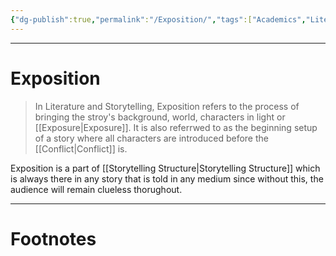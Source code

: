```yaml
---
{"dg-publish":true,"permalink":"/Exposition/","tags":["Academics","Literature"]}
---
```



---
# Exposition
> In Literature and Storytelling, Exposition refers to the process of bringing the stroy's background, world, characters in light or [[Exposure\|Exposure]]. It is also referrwed to as the beginning setup of a story where all characters are introduced before the [[Conflict\|Conflict]] is.

Exposition is a part of [[Storytelling Structure\|Storytelling Structure]] which is always there in any story that is told in any medium since without this, the audience will remain clueless thorughout.



---
# Footnotes